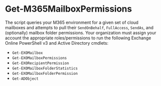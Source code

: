# Get-M365MailboxPermissions

The script queries your M365 environment for a given set of cloud mailboxes and attempts to pull their `SendOnBehalf`, `FullAccess`, `SendAs`, and (optionally) mailbox folder permissions.  Your organization must assign your account the appropriate roles/permissions to run the following Exchange Online PowerShell v3 and Active Directory cmdlets:

* `Get-EXOMailbox`
* `Get-EXOMailboxPermissions`
* `Get-EXORecipientPermission`
* `Get-EXOMailboxFolderStatistics`
* `Get-EXOMailboxFolderPermission`
* `Get-ADObject`
